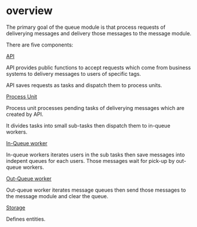 # overview
The primary goal of the queue module is that process requests of deliverying messages and delivery those messages to the message module.

There are five components:

[API](components/api.md)

API provides public functions to accept requests which come from business systems to delivery messages to users of specific tags. 

API saves requests as tasks and dispatch them to process units.

[Process Unit](components/process-unit.md)

Process unit processes pending tasks of deliverying messages which are created by API.

It divides tasks into small sub-tasks then dispatch them to in-queue workers.

[In-Queue worker](components/in-queue-worker.md)

In-queue workers iterates users in the sub tasks then save messages into indepent queues for each users. Those messages wait for pick-up by out-queue workers.

[Out-Queue worker](components/out-queue-worker.md)

Out-queue worker iterates message queues then send those messages to the message module and clear the queue.

[Storage](components/storage.md)

Defines entities.
